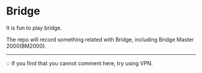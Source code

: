 # Bridge
It is fun to play bridge.

The repo will record something related with Bridge, including Bridge Master 2000(BM2000).

---
:bulb: If you find that you cannot comment here, try using VPN. 